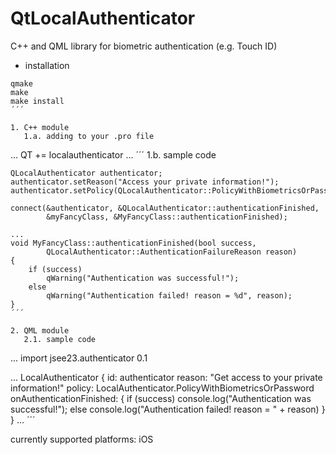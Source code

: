 # QtLocalAuthenticator
C++ and QML library for biometric authentication (e.g. Touch ID)

* installation
```
qmake
make
make install
´´´

1. C++ module
   1.a. adding to your .pro file
```
...
QT += localauthenticator
...
´´´ 
   1.b. sample code
```
QLocalAuthenticator authenticator;
authenticator.setReason("Access your private information!");
authenticator.setPolicy(QLocalAuthenticator::PolicyWithBiometricsOrPassword);

connect(&authenticator, &QLocalAuthenticator::authenticationFinished,
        &myFancyClass, &MyFancyClass::authenticationFinished);

...
void MyFancyClass::authenticationFinished(bool success,
        QLocalAuthenticator::AuthenticationFailureReason reason)
{
    if (success)
        qWarning("Authentication was successful!");
    else
        qWarning("Authentication failed! reason = %d", reason);
}
´´´

2. QML module
   2.1. sample code
```
...
import jsee23.authenticator 0.1

...
    LocalAuthenticator {
        id: authenticator
        reason: "Get access to your private information!"
        policy: LocalAuthenticator.PolicyWithBiometricsOrPassword
        onAuthenticationFinished: {
            if (success)
                console.log("Authentication was successful!");
            else
                console.log("Authentication failed! reason = " + reason)
        }
    }
...
´´´


currently supported platforms: iOS
